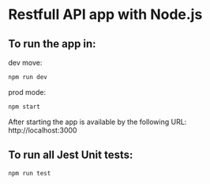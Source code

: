 # Restfull API app with Node.js

## To run the app in:

dev move:

```bash
npm run dev
```

prod mode:

```bash
npm start
```

After starting the app is available by the following URL: http://localhost:3000

## To run all Jest Unit tests:

```bash
npm run test
```
